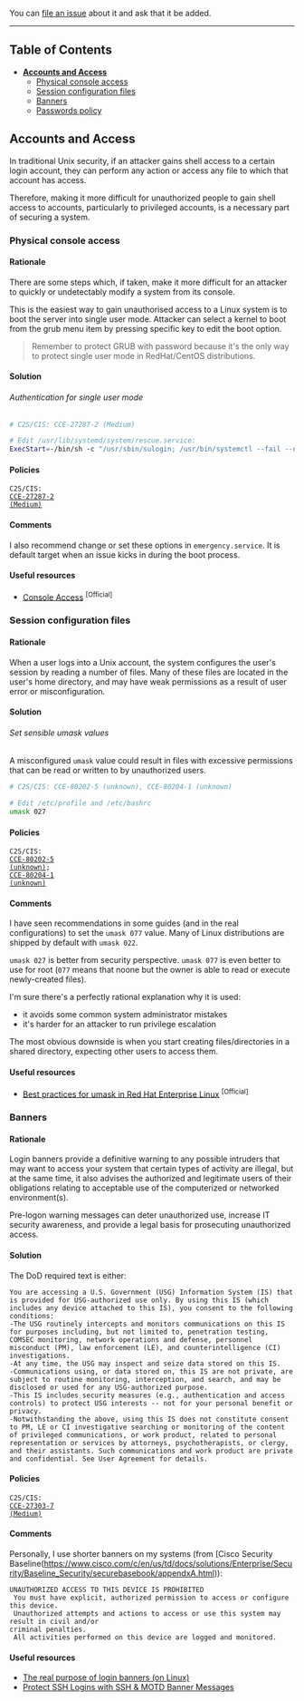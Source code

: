 You can [file an issue](https://github.com/trimstray/the-practical-linux-hardening-guide/issues) about it and ask that it be added.

---

## Table of Contents

- **[Accounts and Access](#accounts-and-access)**
  * [Physical console access](#physical-console-access)
  * [Session configuration files](#session-configuration-files)
  * [Banners](#banners)
  * [Passwords policy](#)

## Accounts and Access

In traditional Unix security, if an attacker gains shell access to a certain login account, they can perform any action or access any file to which that account has access.

Therefore, making it more difficult for unauthorized people to gain shell access to accounts, particularly to privileged accounts, is a necessary part of securing a system.

### Physical console access

#### Rationale

There are some steps which, if taken, make it more difficult for an attacker to quickly or undetectably modify a system from its console.

This is the easiest way to gain unauthorised access to a Linux system is to boot the server into single user mode. Attacker can select a kernel to boot from the grub menu item by pressing specific key to edit the boot option.

  > Remember to protect GRUB with password because it's the only way to protect single user mode in RedHat/CentOS distributions.

#### Solution

###### Authentication for single user mode

```bash
# C2S/CIS: CCE-27287-2 (Medium)

# Edit /usr/lib/systemd/system/rescue.service:
ExecStart=-/bin/sh -c "/usr/sbin/sulogin; /usr/bin/systemctl --fail --no-block default"
```

#### Policies

<code>C2S/CIS: <a href="https://static.open-scap.org/ssg-guides/ssg-rhel7-guide-C2S.html#xccdf_org.ssgproject.content_rule_require_singleuser_auth">CCE-27287-2 (Medium)</a></code>

#### Comments

I also recommend change or set these options in `emergency.service`. It is default target when an issue kicks in during the boot process.

#### Useful resources

- [Console Access](https://access.redhat.com/documentation/en-us/red_hat_enterprise_linux/5/html/deployment_guide/ch-console-access) <sup>[Official]</sup>

### Session configuration files

#### Rationale

When a user logs into a Unix account, the system configures the user's session by reading a number of files. Many of these files are located in the user's home directory, and may have weak permissions as a result of user error or misconfiguration.

#### Solution

###### Set sensible umask values

A misconfigured `umask` value could result in files with excessive permissions that can be read or written to by unauthorized users.

```bash
# C2S/CIS: CCE-80202-5 (unknown), CCE-80204-1 (unknown)

# Edit /etc/profile and /etc/bashrc
umask 027
```

#### Policies

<code>C2S/CIS: <a href="https://static.open-scap.org/ssg-guides/ssg-rhel7-guide-C2S.html#xccdf_org.ssgproject.content_rule_accounts_umask_etc_bashrc">CCE-80202-5 (unknown)</a>; <a href="https://static.open-scap.org/ssg-guides/ssg-rhel7-guide-C2S.html#xccdf_org.ssgproject.content_rule_accounts_umask_etc_profile">CCE-80204-1 (unknown)</a></code>

#### Comments

I have seen recommendations in some guides (and in the real configurations) to set the `umask 077` value. Many of Linux distributions are shipped by default with `umask 022`.

`umask 027` is better from security perspective. `umask 077` is even better to use for root (`077` means that noone but the owner is able to read or execute newly-created files).

I'm sure there's a perfectly rational explanation why it is used:

- it avoids some common system administrator mistakes
- it's harder for an attacker to run privilege escalation

The most obvious downside is when you start creating files/directories in a shared directory, expecting other users to access them.

#### Useful resources

- [Best practices for umask in Red Hat Enterprise Linux](https://access.redhat.com/solutions/107683) <sup>[Official]</sup>

### Banners

#### Rationale

Login banners provide a definitive warning to any possible intruders that may want to access your system that certain types of activity are illegal, but at the same time, it also advises the authorized and legitimate users of their obligations relating to acceptable use of the computerized or networked environment(s).

Pre-logon warning messages can deter unauthorized use, increase IT security awareness, and provide a legal basis for prosecuting unauthorized access.

#### Solution

The DoD required text is either:

```
You are accessing a U.S. Government (USG) Information System (IS) that is provided for USG-authorized use only. By using this IS (which includes any device attached to this IS), you consent to the following conditions:
-The USG routinely intercepts and monitors communications on this IS for purposes including, but not limited to, penetration testing, COMSEC monitoring, network operations and defense, personnel misconduct (PM), law enforcement (LE), and counterintelligence (CI) investigations.
-At any time, the USG may inspect and seize data stored on this IS.
-Communications using, or data stored on, this IS are not private, are subject to routine monitoring, interception, and search, and may be disclosed or used for any USG-authorized purpose.
-This IS includes security measures (e.g., authentication and access controls) to protect USG interests -- not for your personal benefit or privacy.
-Notwithstanding the above, using this IS does not constitute consent to PM, LE or CI investigative searching or monitoring of the content of privileged communications, or work product, related to personal representation or services by attorneys, psychotherapists, or clergy, and their assistants. Such communications and work product are private and confidential. See User Agreement for details.
```

#### Policies

<code>C2S/CIS: <a href="https://static.open-scap.org/ssg-guides/ssg-rhel7-guide-C2S.html#xccdf_org.ssgproject.content_rule_banner_etc_issue">CCE-27303-7 (Medium)</a></code>

#### Comments

Personally, I use shorter banners on my systems (from [Cisco Security Baseline(https://www.cisco.com/c/en/us/td/docs/solutions/Enterprise/Security/Baseline_Security/securebasebook/appendxA.html)):

```
UNAUTHORIZED ACCESS TO THIS DEVICE IS PROHIBITED
 You must have explicit, authorized permission to access or configure this device.
 Unauthorized attempts and actions to access or use this system may result in civil and/or 
criminal penalties.
 All activities performed on this device are logged and monitored.
```

#### Useful resources

- [The real purpose of login banners (on Linux)](https://linux-audit.com/the-real-purpose-of-login-banners-on-linux/)
- [Protect SSH Logins with SSH & MOTD Banner Messages](https://www.tecmint.com/protect-ssh-logins-with-ssh-motd-banner-messages/)
